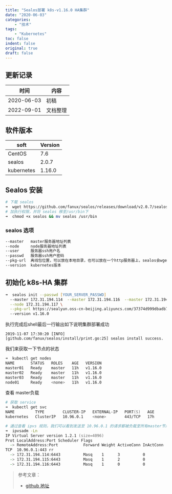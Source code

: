 ```yaml
---
title: "Sealos部署 k8s-v1.16.0 HA集群"
date: "2020-06-03"
categories:
    - "技术"
tags:
    - "Kubernetes"
toc: false
indent: false
original: true
draft: false
---
```


## 更新记录

| 时间       | 内容     |
| ---------- | -------- |
| 2020-06-03 | 初稿     |
| 2022-09-01 | 文档整理 |

## 软件版本

| soft       | Version |
| ---------- | ------- |
| CentOS     | 7.6     |
| sealos     | 2.0.7   |
| kubernetes | 1.16.0  |

## Sealos 安装

``` zsh
# 下载 sealos
➜  wget https://github.com/fanux/sealos/releases/download/v2.0.7/sealos
# 加执行权限，并将 sealos 移至/usr/bin下
➜  chmod +x sealos && mv sealos /usr/bin
```

### sealos 选项

``` zsh
--master   master服务器地址列表
--node     node服务器地址列表
--user     服务器ssh用户名
--passwd   服务器ssh用户密码
--pkg-url  离线包位置，可以放在本地目录，也可以放在一个http服务器上，sealos会wget到安装目标机
--version  kubernetes版本
```

## 初始化 k8s-HA 集群

``` zsh
➜  sealos init --passwd [YOUR_SERVER_PASSWD]
  --master 172.31.194.114  --master 172.31.194.116  --master 172.31.194.115 \
  --node 172.31.194.117 \
  --pkg-url https://sealyun.oss-cn-beijing.aliyuncs.com/37374d999dbadb788ef0461844a70151-1.16.0/kube1.16.0.tar.gz  \ 
  --version v1.16.0
```

执行完成后shell最后一行输出如下说明集群部署成功

``` log
2019-11-07 17:30:20 [INFO] [github.com/fanux/sealos/install/print.go:25] sealos install success.
```

我们来获取一下节点的状态

``` zsh
➜  kubectl get nodes
NAME       STATUS   ROLES    AGE   VERSION
master01   Ready    master   11h   v1.16.0
master02   Ready    master   11h   v1.16.0
master03   Ready    master   11h   v1.16.0
node01     Ready    <none>   11h   v1.16.0
```

查看 master负载

``` zsh
# 获取 service
➜  kubectl get svc
NAME         TYPE        CLUSTER-IP   EXTERNAL-IP   PORT(S)   AGE
kubernetes   ClusterIP   10.96.0.1    <none>        443/TCP   17h

# 通过查看 ipvs 规则，我们可以看到发送至 10.96.0.1 的请求都被负载至所有master节点。
➜  ipvsadm -Ln
IP Virtual Server version 1.2.1 (size=4096)
Prot LocalAddress:Port Scheduler Flags
  -> RemoteAddress:Port           Forward Weight ActiveConn InActConn
TCP  10.96.0.1:443 rr
  -> 172.31.194.114:6443          Masq    1      3          0         
  -> 172.31.194.115:6443          Masq    1      2          0         
  -> 172.31.194.116:6443          Masq    1      0          0         
```

> 参考文章：
>
> - [github 地址](https://github.com/fanux/sealos)
>
